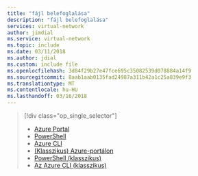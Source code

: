 ```yaml
---
title: "fájl belefoglalása"
description: "fájl belefoglalása"
services: virtual-network
author: jimdial
ms.service: virtual-network
ms.topic: include
ms.date: 03/11/2018
ms.author: jdial
ms.custom: include file
ms.openlocfilehash: 3d84f29b27e47fce695c35082539d078884a14f9
ms.sourcegitcommit: 8aab1aab0135fad24987a311b42a1c25a839e9f3
ms.translationtype: MT
ms.contentlocale: hu-HU
ms.lasthandoff: 03/16/2018
---
```

> [!div class="op_single_selector"]
> * [Azure Portal](../articles/virtual-network/quick-create-portal.md)
> * [PowerShell](../articles/virtual-network/quick-create-powershell.md)
> * [Azure CLI](../articles/virtual-network/quick-create-cli.md)
> * [(Klasszikus) Azure-portálon](../articles/virtual-network/virtual-networks-create-vnet-classic-pportal.md)
> * [PowerShell (klasszikus)](../articles/virtual-network/virtual-networks-create-vnet-classic-netcfg-ps.md)
> * [Az Azure CLI (klasszikus)](../articles/virtual-network/virtual-networks-create-vnet-classic-cli.md)
